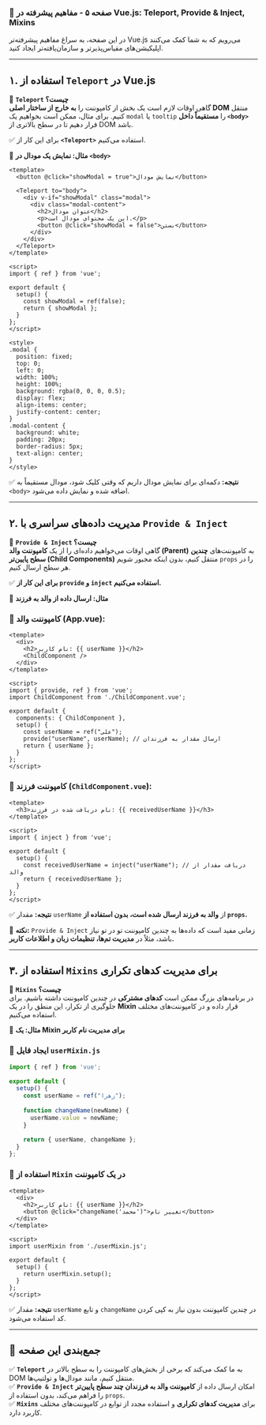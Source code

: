 ### **📌 صفحه ۵ - مفاهیم پیشرفته در Vue.js: Teleport, Provide & Inject, Mixins**  

در این صفحه، به سراغ مفاهیم پیشرفته‌تر Vue.js می‌رویم که به شما کمک می‌کنند اپلیکیشن‌های مقیاس‌پذیرتر و سازمان‌یافته‌تر ایجاد کنید.  

---

## **۱. استفاده از `Teleport` در Vue.js**  

📌 **`Teleport` چیست؟**  
گاهی اوقات لازم است یک بخش از کامپوننت را **به خارج از ساختار اصلی DOM** منتقل کنیم. برای مثال، ممکن است بخواهیم یک `modal` یا `tooltip` را **مستقیماً داخل `<body>`** قرار دهیم تا در سطح بالاتری از DOM باشد.  

✅ برای این کار از **`<Teleport>`** استفاده می‌کنیم.  

📌 **مثال: نمایش یک مودال در `<body>`**  

```vue
<template>
  <button @click="showModal = true">نمایش مودال</button>

  <Teleport to="body">
    <div v-if="showModal" class="modal">
      <div class="modal-content">
        <h2>عنوان مودال</h2>
        <p>این یک محتوای مودال است.</p>
        <button @click="showModal = false">بستن</button>
      </div>
    </div>
  </Teleport>
</template>

<script>
import { ref } from 'vue';

export default {
  setup() {
    const showModal = ref(false);
    return { showModal };
  }
};
</script>

<style>
.modal {
  position: fixed;
  top: 0;
  left: 0;
  width: 100%;
  height: 100%;
  background: rgba(0, 0, 0, 0.5);
  display: flex;
  align-items: center;
  justify-content: center;
}
.modal-content {
  background: white;
  padding: 20px;
  border-radius: 5px;
  text-align: center;
}
</style>
```

✅ **نتیجه:** دکمه‌ای برای نمایش مودال داریم که وقتی کلیک شود، مودال مستقیماً به `<body>` اضافه شده و نمایش داده می‌شود.

---

## **۲. مدیریت داده‌های سراسری با `Provide & Inject`**  

📌 **`Provide & Inject` چیست؟**  
گاهی اوقات می‌خواهیم داده‌ای را از یک **کامپوننت والد (Parent)** به کامپوننت‌های **چندین سطح پایین‌تر (Child Components)** منتقل کنیم، بدون اینکه مجبور شویم `props` را در هر سطح ارسال کنیم.  

✅ **برای این کار از `provide` و `inject` استفاده می‌کنیم.**  

📌 **مثال: ارسال داده از والد به فرزند**  

### **📍 کامپوننت والد (App.vue):**  

```vue
<template>
  <div>
    <h2>نام کاربر: {{ userName }}</h2>
    <ChildComponent />
  </div>
</template>

<script>
import { provide, ref } from 'vue';
import ChildComponent from './ChildComponent.vue';

export default {
  components: { ChildComponent },
  setup() {
    const userName = ref("علی");
    provide("userName", userName); // ارسال مقدار به فرزندان
    return { userName };
  }
};
</script>
```

### **📍 کامپوننت فرزند (`ChildComponent.vue`):**  

```vue
<template>
  <h3>نام دریافت شده در فرزند: {{ receivedUserName }}</h3>
</template>

<script>
import { inject } from 'vue';

export default {
  setup() {
    const receivedUserName = inject("userName"); // دریافت مقدار از والد
    return { receivedUserName };
  }
};
</script>
```

✅ **نتیجه:** مقدار `userName` از **والد به فرزند ارسال شده است، بدون استفاده از `props`.**

🔹 **نکته:** `Provide & Inject` زمانی مفید است که داده‌ها به چندین کامپوننت تو در تو نیاز باشد، مثلاً در **مدیریت تم‌ها، تنظیمات زبان و اطلاعات کاربر.**  

---

## **۳. استفاده از `Mixins` برای مدیریت کدهای تکراری**  

📌 **`Mixins` چیست؟**  
در برنامه‌های بزرگ ممکن است **کدهای مشترکی** در چندین کامپوننت داشته باشیم. برای جلوگیری از تکرار، این منطق را در یک **Mixin** قرار داده و در کامپوننت‌های مختلف استفاده می‌کنیم.  

📌 **مثال: یک Mixin برای مدیریت نام کاربر**  

### **📍 ایجاد فایل `userMixin.js`**  

```javascript
import { ref } from 'vue';

export default {
  setup() {
    const userName = ref("زهرا");
    
    function changeName(newName) {
      userName.value = newName;
    }

    return { userName, changeName };
  }
};
```

### **📍 استفاده از `Mixin` در یک کامپوننت**  

```vue
<template>
  <div>
    <h2>نام کاربر: {{ userName }}</h2>
    <button @click="changeName('محمد')">تغییر نام</button>
  </div>
</template>

<script>
import userMixin from './userMixin.js';

export default {
  setup() {
    return userMixin.setup();
  }
};
</script>
```

✅ **نتیجه:** مقدار `userName` و تابع `changeName` در چندین کامپوننت بدون نیاز به کپی کردن کد استفاده می‌شود.

---

## **📌 جمع‌بندی این صفحه**  

✅ **`Teleport`** به ما کمک می‌کند که برخی از بخش‌های کامپوننت را به سطح بالاتر در DOM منتقل کنیم، مانند مودال‌ها و تولتیپ‌ها.  
✅ **`Provide & Inject`** امکان ارسال داده از **کامپوننت والد به فرزندان چند سطح پایین‌تر** را فراهم می‌کند، بدون استفاده از `props`.  
✅ **`Mixins`** برای **مدیریت کدهای تکراری** و استفاده مجدد از توابع در کامپوننت‌های مختلف کاربرد دارد.  
